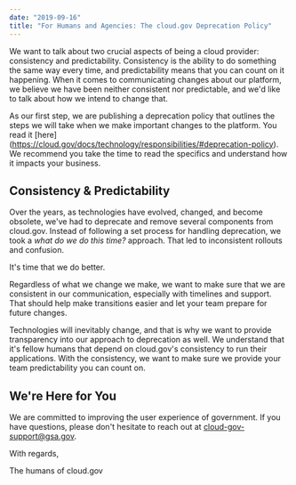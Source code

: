 ```yaml
---
date: "2019-09-16"
title: "For Humans and Agencies: The cloud.gov Deprecation Policy" 
---
```


We want to talk about two crucial aspects of being a cloud provider: consistency and predictability. Consistency is the ability to do something the same way every time, and predictability means that you can count on it happening. When it comes to communicating changes about our platform, we believe we have been neither consistent nor predictable, and we'd like to talk about how we intend to change that.


As our first step, we are publishing a deprecation policy that outlines the steps we will take when we make important changes to the platform. You read it [here]
(https://cloud.gov/docs/technology/responsibilities/#deprecation-policy). We recommend you take the time to read the specifics and understand how it impacts your business.

## Consistency & Predictability

Over the years, as technologies have evolved, changed, and become obsolete, we've had to deprecate and remove several components from cloud.gov. Instead of following a set process for handling deprecation, we took a _what do we do this time?_ approach. That led to inconsistent rollouts and confusion.

It's time that we do better.

Regardless of what we change we make, we want to make sure that we are consistent in our communication, especially with timelines and support. That should help make transitions easier and let your team prepare for future changes. 

Technologies will inevitably change, and that is why we want to provide transparency into our approach to deprecation as well. We understand that it's fellow humans that depend on cloud.gov's consistency to run their applications. With the consistency, we want to make sure we provide your team predictability you can count on.

## We're Here for You

We are committed to improving the user experience of government. If you have questions, please don't hesitate to reach out at cloud-gov-support@gsa.gov. 

With regards,

The humans of cloud.gov

